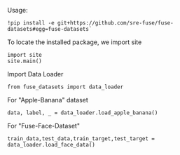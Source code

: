 Usage:
```
!pip install -e git+https://github.com/sre-fuse/fuse-datasets#egg=fuse-datasets`
```

To locate the installed package, we import site 
```
import site
site.main()
```

Import Data Loader
```
from fuse_datasets import data_loader
```

For "Apple-Banana" dataset
```
data, label, _ = data_loader.load_apple_banana()
```

For "Fuse-Face-Dataset"
```
train_data,test_data,train_target,test_target = data_loader.load_face_data()
``` 
